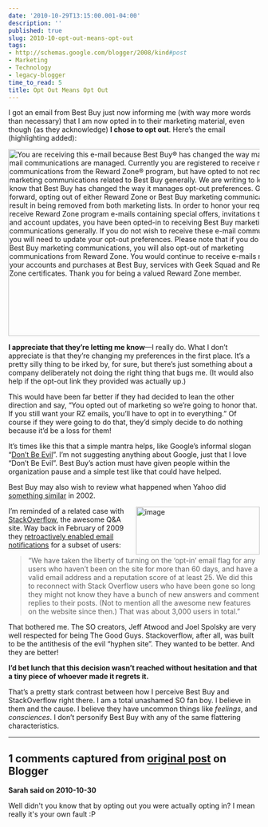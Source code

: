 ```yaml
---
date: '2010-10-29T13:15:00.001-04:00'
description: ''
published: true
slug: 2010-10-opt-out-means-opt-out
tags:
- http://schemas.google.com/blogger/2008/kind#post
- Marketing
- Technology
- legacy-blogger
time_to_read: 5
title: Opt Out Means Opt Out
---
```


<p>I got an email from Best Buy just now informing me (with way more words than necessary) that I am now opted in to their marketing material, even though (as they acknowledge) <strong>I chose to opt out</strong>. Here’s the email (highlighting added):</p>  <p><img alt="You are receiving this e-mail because Best Buy® has changed the way marketing e-mail communications are managed. Currently you are registered to receive marketing communications from the Reward Zone® program, but have opted to not receive marketing communications related to Best Buy generally.&#13;&#10;&#13;&#10;We are writing to let you know that Best Buy has changed the way it manages opt-out preferences. Going forward, opting out of either Reward Zone or Best Buy marketing communications will result in being removed from both marketing lists. In order to honor your request to receive Reward Zone program e-mails containing special offers, invitations to events and account updates, you have been opted-in to receiving Best Buy marketing communications generally. If you do not wish to receive these e-mail communications, you will need to update your opt-out preferences. Please note that if you do opt-out of Best Buy marketing communications, you will also opt-out of marketing communications from Reward Zone. You would continue to receive e-mails regarding your accounts and purchases at Best Buy, services with Geek Squad and Reward Zone certificates.&#13;&#10;&#13;&#10;Thank you for being a valued Reward Zone member." height="374" src="http://lh5.ggpht.com/_IKD9WtY5kxU/TMsBMBZRw8I/AAAAAAAABJU/NKJSGzaGg9U/SNAG-0017%5B7%5D.png?imgmax=800" style="margin: 0px auto; display: block; float: none;" width="577" /></p>  <p><strong>I appreciate that they’re letting me know</strong>—I really do. What I don’t appreciate is that they’re changing my preferences in the first place. It’s a pretty silly thing to be irked by, for sure, but there’s just something about a company deliberately not doing the right thing that bugs me. (It would also help if the opt-out link they provided was actually up.)</p>  <p>This would have been far better if they had decided to lean the other direction and say, “You opted out of marketing so we’re going to honor that. If you still want your RZ emails, you’ll have to opt in to everything.” Of course if they were going to do that, they’d simply decide to do nothing because it’d be a loss for them!</p>  <p>It’s times like this that a simple mantra helps, like Google’s informal slogan “<a href="http://en.wikipedia.org/wiki/Don't_be_evil">Don’t Be Evil</a>”. I’m not suggesting anything about Google, just that I love “Don’t Be Evil”. Best Buy’s action must have given people within the organization pause and a simple test like that could have helped.</p>  <p>Best Buy may also wish to review what happened when Yahoo did <a href="http://www.wired.com/politics/security/news/2002/04/51461">something similar</a> in 2002. </p>  <p><img align="right" alt="image" height="96" src="http://lh6.ggpht.com/_IKD9WtY5kxU/TMsBMhZo_vI/AAAAAAAABJY/KG-_HfNhsGg/image%5B5%5D.png?imgmax=800" style="margin: 0px; display: inline; float: right;" title="image" width="248" />I’m reminded of a related case with <a href="http://stackoverflow.com/">StackOverflow</a>, the awesome Q&amp;A site. Way back in February of 2009 they <a href="http://blog.stackoverflow.com/2009/02/now-showing-email-notifications/">retroactively enabled email notifications</a> for a subset of users:</p>  <blockquote>   <p>“We have taken the liberty of turning on the ‘opt-in’ email flag for any users who haven’t been on the site for more than 60 days, and have a valid email address and a reputation score of at least 25. We did this to reconnect with Stack Overflow users who have been gone so long they might not know they have a bunch of new answers and comment replies to their posts. (Not to mention all the awesome new features on the website since then.) That was about 3,000 users in total.”</p> </blockquote>  <p>That bothered me. The SO creators, Jeff Atwood and Joel Spolsky are very well respected for being The Good Guys. Stackoverflow, after all, was built to be the antithesis of the evil “hyphen site”. They wanted to be better. And they are better!</p>  <p><strong>I’d bet lunch that this decision wasn’t reached without hesitation and that a tiny piece of whoever made it regrets it. </strong></p>  <p>That’s a pretty stark contrast between how I perceive Best Buy and StackOverflow right there. I am a total unashamed SO fan boy. I believe in them and the cause. I believe they have uncommon things like <em>feelings</em>, and <em>consciences</em>. I don’t personify Best Buy with any of the same flattering characteristics.</p>

---

## 1 comments captured from [original post](https://blog.wassupy.com/2010/10/opt-out-means-opt-out.html) on Blogger

**Sarah said on 2010-10-30**

Well didn't you know that by opting out you were actually opting in?  I mean really it's your own fault :P

